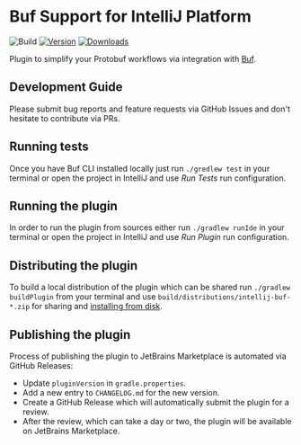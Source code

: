 # Buf Support for IntelliJ Platform

![Build](https://github.com/bufbuild/intellij-buf/workflows/Build/badge.svg)
[![Version](https://img.shields.io/jetbrains/plugin/v/com.github.bufbuild.intellij.svg)](https://plugins.jetbrains.com/plugin/com.github.bufbuild.intellij)
[![Downloads](https://img.shields.io/jetbrains/plugin/d/com.github.bufbuild.intellij.svg)](https://plugins.jetbrains.com/plugin/com.github.bufbuild.intellij)

<!-- Plugin description -->
Plugin to simplify your Protobuf workflows via integration with [Buf](https://buf.build).
<!-- Plugin description end -->

## Development Guide

Please submit bug reports and feature requests via GitHub Issues and don't hesitate to contribute via PRs.

## Running tests

Once you have Buf CLI installed locally just run `./gredlew test` in your terminal or open the project in IntelliJ
and use *Run Tests* run configuration.

## Running the plugin

In order to run the plugin from sources either run `./gradlew runIde` in your terminal or open the project in IntelliJ
and use *Run Plugin* run configuration.

## Distributing the plugin

To build a local distribution of the plugin which can be shared run `./gradlew buildPlugin` from your terminal and
use `build/distributions/intellij-buf-*.zip` for sharing and [installing from disk](https://www.jetbrains.com/help/idea/managing-plugins.html#install_plugin_from_disk).

## Publishing the plugin

Process of publishing the plugin to JetBrains Marketplace is automated via GitHub Releases:
    
* Update `pluginVersion` in `gradle.properties`.
* Add a new entry to `CHANGELOG.md` for the new version.
* Create a GitHub Release which will automatically submit the plugin for a review.
* After the review, which can take a day or two, the plugin will be available on JetBrains Marketplace.
